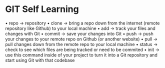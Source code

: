 # GIT Self Learning
•	repo -> repository
•	clone -> bring a repo down from the internet (remote repository like Github) to your local machine
•	add -> track your files and changes with Git
•	commit -> save your changes into Git
•	push -> push your changes to your remote repo on Github (or another website)
•	pull -> pull changes down from the remote repo to your local machine
•	status -> check to see which files are being tracked or need to be commited
•	init -> use this command inside of your project to turn it into a Git repository and start using Git with that codebase
